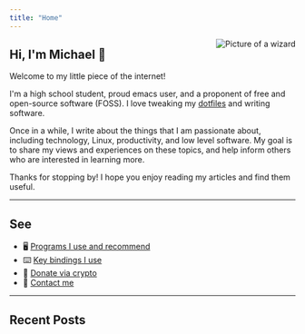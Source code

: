 ```yaml
---
title: "Home"
---
```


<img
align="right"
id="partywizard"
src="/images/partywizard.gif"
alt="Picture of a wizard">

## Hi, I'm Michael 👋

Welcome to my little piece of the internet!

I'm a high school student, proud emacs user, and a proponent of free and open-source software (FOSS). I love tweaking my [dotfiles](https://github.com/michaelneuper/dotfiles) and writing software.

Once in a while, I write about the things that I am passionate about, including technology, Linux, productivity, and low level software.
My goal is to share my views and experiences on these topics, and help inform others who are interested in learning more.

Thanks for stopping by! I hope you enjoy reading my articles and find them useful.

---

## See

- 🖥️ [Programs I use and recommend](/pages/software/)
- ⌨️ [Key bindings I use](/pages/keybindings/)
- 🎁 [Donate via crypto](/pages/donate/)
- 📧 [Contact me](/pages/contact/)

---

## Recent Posts
